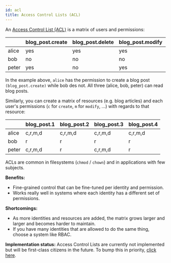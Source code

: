 ```yaml
---
id: acl
title: Access Control Lists (ACL)
---
```


An [Access Control List (ACL)](https://en.wikipedia.org/wiki/Access_control_list) is a matrix of users and permissions:

|       | blog_post.create | blog_post.delete | blog_post.modify | blog_post.read |
| ----- | ---------------- | ---------------- | ---------------- | -------------- |
| alice | yes              | yes              | yes              | yes            |
| bob   | no               | no               | no               | yes            |
| peter | yes              | no               | yes              | yes            |

In the example above, `alice` has the permission to create a blog post `(blog_post.create)` while bob des not. All three
(alice, bob, peter) can read blog posts.

Similarly, you can create a matrix of resources (e.g. blog articles) and each user's permissions
(`c` for `create`, `m` for `modify`, ...) with regards to that resource:

|       | blog_post.1 | blog_post.2 | blog_post.3 | blog_post.4 |
| ----- | ----------- | ----------- | ----------- | ----------- |
| alice | c,r,m,d     | c,r,m,d     | c,r,m,d     | c,r,m,d     |
| bob   | r           | r           | r           | r           |
| peter | c,r,m,d     | r           | c,r,m,d     | r           |

ACLs are common in filesystems (`chmod` / `chown`) and in applications with few subjects.

**Benefits:**

- Fine-grained control that can be fine-tuned per identity and permission.
- Works really well in systems where each identity has a different set of permissions.

**Shortcomings:**

- As more identities and resources are added, the matrix grows larger and larger and becomes harder to maintain.
- If you have many identities that are allowed to do the same thing, choose a system like RBAC.

**Implementation status:** Access Control Lists are currently not implemented but will be first-class citizens in the future.
To bump this in priority, [click here](https://github.com/ory/keto/issues/61).
